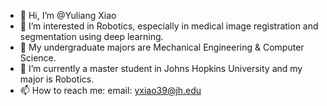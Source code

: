 - 👋 Hi, I’m @Yuliang Xiao
- 👀 I’m interested in Robotics, especially in medical image registration and segmentation using deep learning.
- 🌱 My undergraduate majors are Mechanical Engineering & Computer Science.
- 💞️ I’m currently a master student in Johns Hopkins University and my major is Robotics.
- 📫 How to reach me: email: yxiao39@jh.edu

<!---
CyrilXiao/CyrilXiao is a ✨ special ✨ repository because its `README.md` (this file) appears on your GitHub profile.
You can click the Preview link to take a look at your changes.
--->
